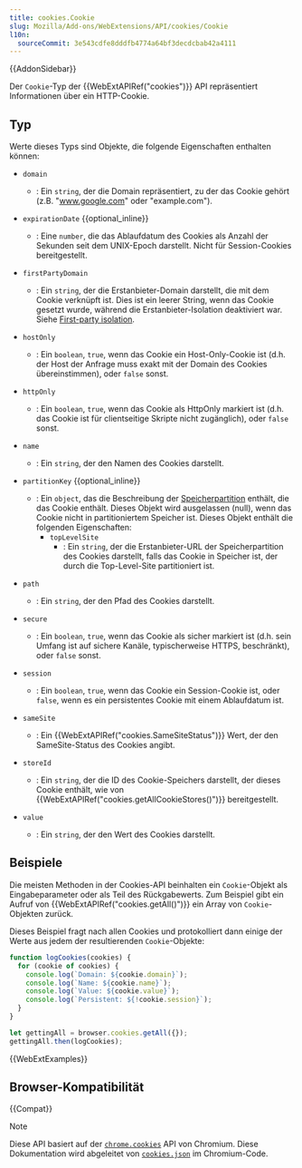 ```yaml
---
title: cookies.Cookie
slug: Mozilla/Add-ons/WebExtensions/API/cookies/Cookie
l10n:
  sourceCommit: 3e543cdfe8dddfb4774a64bf3decdcbab42a4111
---
```


{{AddonSidebar}}

Der `Cookie`-Typ der {{WebExtAPIRef("cookies")}} API repräsentiert Informationen über ein HTTP-Cookie.

## Typ

Werte dieses Typs sind Objekte, die folgende Eigenschaften enthalten können:

- `domain`
  - : Ein `string`, der die Domain repräsentiert, zu der das Cookie gehört (z.B. "www.google.com" oder "example.com").
- `expirationDate` {{optional_inline}}
  - : Eine `number`, die das Ablaufdatum des Cookies als Anzahl der Sekunden seit dem UNIX-Epoch darstellt. Nicht für Session-Cookies bereitgestellt.
- `firstPartyDomain`
  - : Ein `string`, der die Erstanbieter-Domain darstellt, die mit dem Cookie verknüpft ist. Dies ist ein leerer String, wenn das Cookie gesetzt wurde, während die Erstanbieter-Isolation deaktiviert war. Siehe [First-party isolation](/de/docs/Mozilla/Add-ons/WebExtensions/API/cookies#first-party_isolation).
- `hostOnly`
  - : Ein `boolean`, `true`, wenn das Cookie ein Host-Only-Cookie ist (d.h. der Host der Anfrage muss exakt mit der Domain des Cookies übereinstimmen), oder `false` sonst.
- `httpOnly`
  - : Ein `boolean`, `true`, wenn das Cookie als HttpOnly markiert ist (d.h. das Cookie ist für clientseitige Skripte nicht zugänglich), oder `false` sonst.
- `name`
  - : Ein `string`, der den Namen des Cookies darstellt.
- `partitionKey` {{optional_inline}}

  - : Ein `object`, das die Beschreibung der [Speicherpartition](/de/docs/Mozilla/Add-ons/WebExtensions/API/cookies#storage_partitioning) enthält, die das Cookie enthält. Dieses Objekt wird ausgelassen (null), wenn das Cookie nicht in partitioniertem Speicher ist. Dieses Objekt enthält die folgenden Eigenschaften:
    - `topLevelSite`
      - : Ein `string`, der die Erstanbieter-URL der Speicherpartition des Cookies darstellt, falls das Cookie in Speicher ist, der durch die Top-Level-Site partitioniert ist.

- `path`
  - : Ein `string`, der den Pfad des Cookies darstellt.
- `secure`
  - : Ein `boolean`, `true`, wenn das Cookie als sicher markiert ist (d.h. sein Umfang ist auf sichere Kanäle, typischerweise HTTPS, beschränkt), oder `false` sonst.
- `session`
  - : Ein `boolean`, `true`, wenn das Cookie ein Session-Cookie ist, oder `false`, wenn es ein persistentes Cookie mit einem Ablaufdatum ist.
- `sameSite`
  - : Ein {{WebExtAPIRef("cookies.SameSiteStatus")}} Wert, der den SameSite-Status des Cookies angibt.
- `storeId`
  - : Ein `string`, der die ID des Cookie-Speichers darstellt, der dieses Cookie enthält, wie von {{WebExtAPIRef("cookies.getAllCookieStores()")}} bereitgestellt.
- `value`
  - : Ein `string`, der den Wert des Cookies darstellt.

## Beispiele

Die meisten Methoden in der Cookies-API beinhalten ein `Cookie`-Objekt als Eingabeparameter oder als Teil des Rückgabewerts. Zum Beispiel gibt ein Aufruf von {{WebExtAPIRef("cookies.getAll()")}} ein Array von `Cookie`-Objekten zurück.

Dieses Beispiel fragt nach allen Cookies und protokolliert dann einige der Werte aus jedem der resultierenden `Cookie`-Objekte:

```js
function logCookies(cookies) {
  for (cookie of cookies) {
    console.log(`Domain: ${cookie.domain}`);
    console.log(`Name: ${cookie.name}`);
    console.log(`Value: ${cookie.value}`);
    console.log(`Persistent: ${!cookie.session}`);
  }
}

let gettingAll = browser.cookies.getAll({});
gettingAll.then(logCookies);
```

{{WebExtExamples}}

## Browser-Kompatibilität

{{Compat}}

> [!NOTE]
> Diese API basiert auf der [`chrome.cookies`](https://developer.chrome.com/docs/extensions/reference/api/cookies#type-Cookie) API von Chromium. Diese Dokumentation wird abgeleitet von [`cookies.json`](https://chromium.googlesource.com/chromium/src/+/master/chrome/common/extensions/api/cookies.json) im Chromium-Code.
